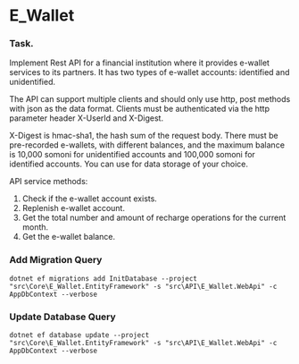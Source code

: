 # E_Wallet

### Task.
Implement Rest API for a financial institution where it provides e-wallet services to its partners. It has two types of e-wallet accounts: identified and unidentified.

The API can support multiple clients and should only use http, post methods with json as the data format. Clients must be authenticated via the http parameter header X-UserId and X-Digest.

X-Digest is hmac-sha1, the hash sum of the request body. There must be pre-recorded e-wallets, with different balances, and the maximum balance is 10,000 somoni for unidentified accounts and 100,000 somoni for identified accounts. You can use for data storage of your choice.

API service methods:

1. Check if the e-wallet account exists.
2. Replenish e-wallet account.
3. Get the total number and amount of recharge operations for the current month.
4. Get the e-wallet balance.

### Add Migration Query
```
dotnet ef migrations add InitDatabase --project "src\Core\E_Wallet.EntityFramework" -s "src\API\E_Wallet.WebApi" -c AppDbContext --verbose
```

### Update Database Query
```
dotnet ef database update --project "src\Core\E_Wallet.EntityFramework" -s "src\API\E_Wallet.WebApi" -c AppDbContext --verbose
```
